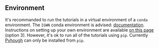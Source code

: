 ## Environment

It's recommanded to run the tutorials in a virtual environment of a `conda` environment.
The `IGWN` conda environment is advised: [documentation](https://computing.docs.ligo.org/conda/).
Instructions on setting up your own environment are available [on this page](../../setup.md) (option 3).
However, it's ok to run all of the tutorials using `pip`.
Currently [Pyhough](https://pypi.org/project/pyhough/) can only be installed from `pip`.
